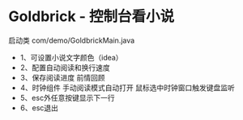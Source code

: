 # Goldbrick - 控制台看小说 

启动类 com/demo/GoldbrickMain.java

* 1、可设置小说文字颜色（idea）
* 2、配置自动阅读和换行速度
* 3、保存阅读进度 前情回顾
* 4、时钟组件 手动阅读模式自动打开 鼠标选中时钟窗口触发键盘监听
* 5、esc外任意按键显示下一行
* 6、esc退出 
